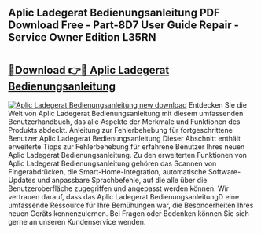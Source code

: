## Aplic Ladegerat Bedienungsanleitung PDF Download Free - Part-8D7 User Guide Repair - Service Owner Edition L35RN

# <h2><a href="http://df0q9r.blite.top/?on=Aplic+Ladegerat+Bedienungsanleitung">🔗Download 👉🔴 Aplic Ladegerat Bedienungsanleitung</a></h2>

[![Aplic Ladegerat Bedienungsanleitung new download](https://i.imgur.com/lujVjoI.png)](http://df0q9r.blite.top/?on=Aplic+Ladegerat+Bedienungsanleitung)
Entdecken Sie die Welt von Aplic Ladegerat Bedienungsanleitung mit diesem umfassenden Benutzerhandbuch, das alle Aspekte der Merkmale und Funktionen des Produkts abdeckt. Anleitung zur Fehlerbehebung für fortgeschrittene Benutzer Aplic Ladegerat Bedienungsanleitung Dieser Abschnitt enthält erweiterte Tipps zur Fehlerbehebung für erfahrene Benutzer Ihres neuen Aplic Ladegerat Bedienungsanleitung. Zu den erweiterten Funktionen von Aplic Ladegerat Bedienungsanleitung gehören das Scannen von Fingerabdrücken, die Smart-Home-Integration, automatische Software-Updates und anpassbare Sprachbefehle, auf die alle über die Benutzeroberfläche zugegriffen und angepasst werden können. Wir vertrauen darauf, dass das Aplic Ladegerat BedienungsanleitungD eine umfassende Ressource für Ihre Bemühungen war, die Besonderheiten Ihres neuen Geräts kennenzulernen. Bei Fragen oder Bedenken können Sie sich gerne an unseren Kundenservice wenden.

